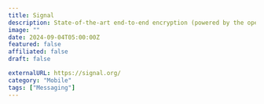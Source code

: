 ```yaml
---
title: Signal
description: State-of-the-art end-to-end encryption (powered by the open source Signal Protocol) keeps your conversations secure.
image: ""
date: 2024-09-04T05:00:00Z
featured: false
affiliated: false
draft: false

externalURL: https://signal.org/
category: "Mobile"
tags: ["Messaging"]
---
```


